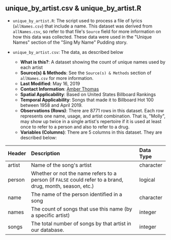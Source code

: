 
## unique_by_artist.csv & unique_by_artist.R

* `unique_by_artist.R`: The script used to process a file of lyrics (`allNames.csv`) that include a name. This dataset was derived from `allNames.csv`, so refer to that file's `Source` field for more information on how this data was collected. These data were used in the "Unique Names" section of the "Sing My Name" Pudding story.
* `unique_by_artist.csv`: The data, as described below

  - **What is this?**: A dataset showing the count of unique names used by each artist
  - **Source(s) & Methods**: See the `Source(s) & Methods` section of `allNames.csv` for more information.
  - **Last Modified**: May 16, 2019
  - **Contact Information**: [Amber Thomas](mailto:amber@pudding.cool)
  - **Spatial Applicability**: Based on United States Billboard Rankings
  - **Temporal Applicability**: Songs that made it to Billboard Hot 100 between 1958 and April 2019.
  - **Observations (Rows)**: There are 8771 rows in this dataset. Each row represents one name, usage, and artist combination. That is, "Molly", may show up twice in a single artist's repertoire if it is used at least once to refer to a person and also to refer to a drug.
  - **Variables (Columns)**: There are 5 columns in this dataset. They
    are described below:

| Header | Description                           | Data Type |
| :----- | :------------------------------------ | :-------- |
| artist | Name of the song's artist | character |
| person | Whether or not the name refers to a person (if `FALSE` could refer to a brand, drug, month, season, etc.) | logical   |
| name   | The name of the person identified in a song | character |
| names  | The count of songs that use this name (by a specific artist) | integer   |
| songs  | The total number of songs by that artist in our database. | integer   |

